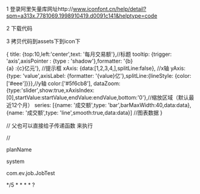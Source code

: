 1 登录阿里矢量库网址http://www.iconfont.cn/help/detail?spm=a313x.7781069.1998910419.d0091c141&helptype=code

2 下载代码

3 拷贝代码到assets下到icon下




{
    title: {top:10,left:'center',text: '每月交易额'},//标题
    tooltip: {trigger: 'axis',axisPointer : {type : 'shadow'},formatter: '{b}<br>{a} :{c}亿元'}, //提示框
    xAxis: {data:[1,2,3,4,],splitLine:false}, //x轴
    yAxis: {type: 'value',axisLabel: {formatter: '{value}亿'},splitLine:{lineStyle: {color: ['#eee']}}},//y轴
    color:['#5f6cb8'],
    dataZoom:{type:'slider',show:true,xAxisIndex:[0],startValue:startValue,endValue:endValue,bottom:'0'},//缩放区域（默认最近12个月）
    series: [{name: '成交额',type: 'bar',barMaxWidth:40,data:data},
      {name: '成交额',type: 'line',smooth:true,data:data}]  //图表数据
}



// 父也可以直接给子传递函数 来执行



//


planName

system

com.ev.job.JobTest

*/5 * * * * ?
